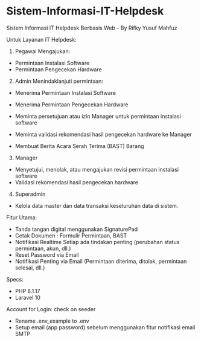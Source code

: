 # Sistem-Informasi-IT-Helpdesk
 Sistem Informasi IT Helpdesk Berbasis Web - By Rifky Yusuf Mahfuz

 Untuk Layanan IT Helpdesk:
1. Pegawai
   Mengajukan:
 - Permintaan Instalasi Software
 - Permintaan Pengecekan Hardware

2. Admin
   Menindaklanjuti permintaan:
 - Menerima Permintaan Instalasi Software
 - Menerima Permintaan Pengecekan Hardware
  
 - Meminta persetujuan atau izin Manager untuk permintaan instalasi software
 - Meminta validasi rekomendasi hasil pengecekan hardware ke Manager

 - Membuat Berita Acara Serah Terima (BAST) Barang
   
3. Manager
 - Menyetujui, menolak, atau mengajukan revisi permintaan instalasi software
 - Validasi rekomendasi hasil pengecekan hardware

4. Superadmin 
 - Kelola data master dan data transaksi keseluruhan data di sistem.
 
Fitur Utama:
- Tanda tangan digital menggunakan SignaturePad
- Cetak Dokumen : Formulir Permintaan, BAST
- Notifikasi Realtime Setiap ada tindakan penting (perubahan status permintaan, akun, dll.)
- Reset Password via Email
- Notifikasi Penting via Email (Permintaan diterima, ditolak, permintaan selesai, dll.)


Specs:
- PHP 8.1.17
- Laravel 10

Account for Login: check on seeder

- Rename .env_example to .env
- Setup email (app password) sebelum menggunakan fitur notifikasi email SMTP
